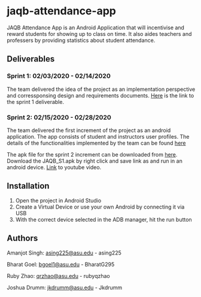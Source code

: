 # jaqb-attendance-app

JAQB Attendance App is an Android Application that will incentivise and reward students for showing up to class on time.
It also aides teachers and professers by providing statistics about student attendance.

## Deliverables
### Sprint 1: 02/03/2020 - 02/14/2020

The team delivered the idea of the project as an implementation perspective and corressponsing design and requirements documents. [Here](https://drive.google.com/drive/folders/1_f3spOBcYigsPCPFOnJ15grue7upz4Gn) is the link to the sprint 1 deliverable.

### Sprint 2: 02/15/2020 - 02/28/2020

The team delivered the first increment of the project as an android application. The app consists of student and instructors user profiles. The details of the functionalities implemented by the team can be found [here](https://docs.google.com/document/d/1JiDfwaotclKOdiXwXR_Ovv3P5N81zkR9i4qwKOUxXz8/edit#heading=h.qxlahr8l2jxu)

The apk file for the sprint 2 increment can be downloaded from [here](./deliverables/). Download the JAQB_S1.apk by right click and save link as and run in an android device. [Link](https://www.youtube.com/watch?v=wqeUCOIpPh8) to youtube video.

## Installation

1. Open the project in Android Studio
2. Create a Virtual Device or use your own Android by connecting it via USB
3. With the correct device selected in the ADB manager, hit the run button

## Authors

Amanjot Singh: asing225@asu.edu - asing225

Bharat Goel: bgoel1@asu.edu - BharatG295

Ruby Zhao: qrzhao@asu.edu - rubyqzhao

Joshua Drumm: jkdrumm@asu.edu - Jkdrumm
